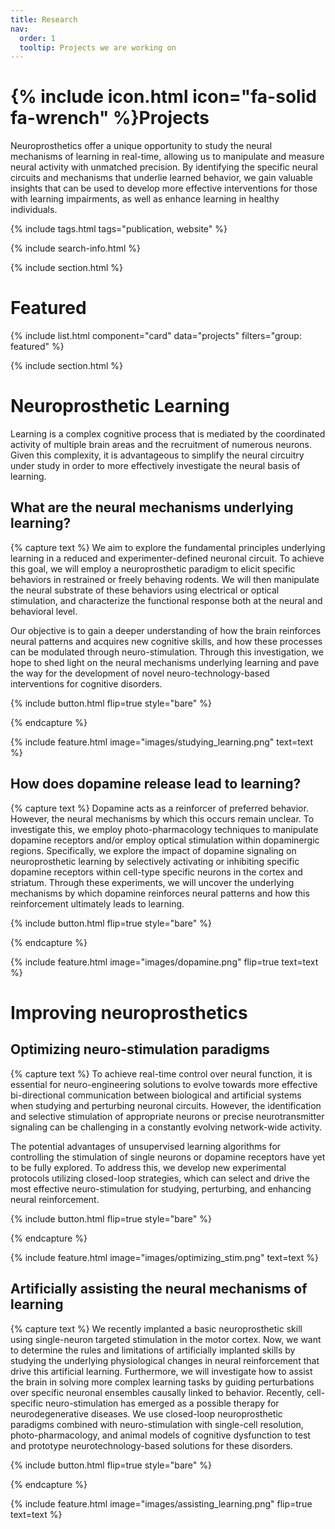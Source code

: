 ```yaml
---
title: Research
nav:
  order: 1
  tooltip: Projects we are working on
---
```


# {% include icon.html icon="fa-solid fa-wrench" %}Projects

Neuroprosthetics offer a unique opportunity to study the neural mechanisms of learning in real-time, allowing us to manipulate and measure neural activity with unmatched precision. By identifying the specific neural circuits and mechanisms that underlie learned behavior, we gain valuable insights that can be used to develop more effective interventions for those with learning impairments, as well as enhance learning in healthy individuals.


{% include tags.html tags="publication, website" %}

{% include search-info.html %}

{% include section.html %}

# Featured

{% include list.html component="card" data="projects" filters="group: featured" %}

{% include section.html %}

# Neuroprosthetic Learning
Learning is a complex cognitive process that is mediated by the coordinated activity of multiple brain areas and the recruitment of numerous neurons. Given this complexity, it is advantageous to simplify the neural circuitry under study in order to more effectively investigate the neural basis of learning. 

## What are the neural mechanisms underlying learning?
{% capture text %}
We aim to explore the fundamental principles underlying learning in a reduced and experimenter-defined neuronal circuit. To achieve this goal, we will employ a neuroprosthetic paradigm to elicit specific behaviors in restrained or freely behaving rodents. We will then manipulate the neural substrate of these behaviors using electrical or optical stimulation, and characterize the functional response both at the neural and behavioral level.

Our objective is to gain a deeper understanding of how the brain reinforces neural patterns and acquires new cognitive skills, and how these processes can be modulated through neuro-stimulation. Through this investigation, we hope to shed light on the neural mechanisms underlying learning and pave the way for the development of novel neuro-technology-based interventions for cognitive disorders.

{%
  include button.html
  flip=true
  style="bare"
%}

{% endcapture %}

{%
  include feature.html
  image="images/studying_learning.png"
  text=text
%}

## How does dopamine release lead to learning?
{% capture text %}
Dopamine acts as a reinforcer of preferred behavior. However, the neural mechanisms by which this occurs remain unclear. To investigate this, we employ photo-pharmacology techniques to manipulate dopamine receptors and/or employ optical stimulation within dopaminergic regions. Specifically, we explore the impact of dopamine signaling on neuroprosthetic learning by selectively activating or inhibiting specific dopamine receptors within cell-type specific neurons in the cortex and striatum. Through these experiments, we will uncover the underlying mechanisms by which dopamine reinforces neural patterns and how this reinforcement ultimately leads to learning.

{%
  include button.html
  flip=true
  style="bare"
%}

{% endcapture %}

{%
  include feature.html
  image="images/dopamine.png"
  flip=true
  text=text
%}


# Improving neuroprosthetics

## Optimizing neuro-stimulation paradigms
{% capture text %}
To achieve real-time control over neural function, it is essential for neuro-engineering solutions to evolve towards more effective bi-directional communication between biological and artificial systems when studying and perturbing neuronal circuits. However, the identification and selective stimulation of appropriate neurons or precise neurotransmitter signaling can be challenging in a constantly evolving network-wide activity.

The potential advantages of unsupervised learning algorithms for controlling the stimulation of single neurons or dopamine receptors have yet to be fully explored. To address this, we develop new experimental protocols utilizing closed-loop strategies, which can select and drive the most effective neuro-stimulation for studying, perturbing, and enhancing neural reinforcement.

{%
  include button.html
  flip=true
  style="bare"
%}

{% endcapture %}

{%
  include feature.html
  image="images/optimizing_stim.png"
  text=text
%}

## Artificially assisting the neural mechanisms of learning
{% capture text %}
We recently implanted a basic neuroprosthetic skill using single-neuron targeted stimulation in the motor cortex. Now, we want to determine the rules and limitations of artificially implanted skills by studying the underlying physiological changes in neural reinforcement that drive this artificial learning. Furthermore, we will investigate how to assist the brain in solving more complex learning tasks by guiding perturbations over specific neuronal ensembles causally linked to behavior. 
Recently, cell-specific neuro-stimulation has emerged as a possible therapy for neurodegenerative diseases.  We use closed-loop neuroprosthetic paradigms combined with neuro-stimulation with single-cell resolution, photo-pharmacology, and animal models of cognitive dysfunction to test and prototype neurotechnology-based solutions for these disorders.

{%
  include button.html
  flip=true
  style="bare"
%}

{% endcapture %}

{%
  include feature.html
  image="images/assisting_learning.png"
  flip=true
  text=text
%}




